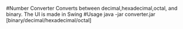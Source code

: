 #Number Converter
Converts between decimal,hexadecimal,octal, and binary. The UI is made in Swing
#Usage
    java -jar converter.jar <number> [binary/decimal/hexadecimal/octal]
